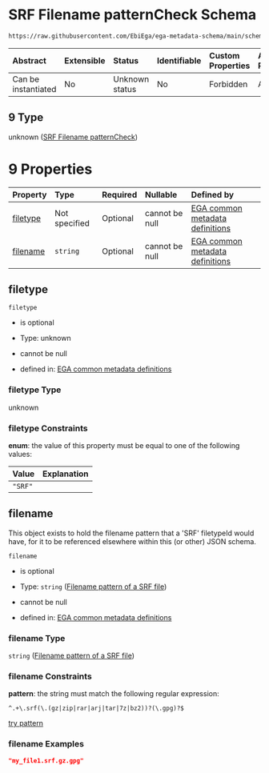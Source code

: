 # SRF Filename patternCheck Schema

```txt
https://raw.githubusercontent.com/EbiEga/ega-metadata-schema/main/schemas/EGA.common-definitions.json#/$defs/filenameFiletypePatternCheck/anyOf/9
```



| Abstract            | Extensible | Status         | Identifiable | Custom Properties | Additional Properties | Access Restrictions | Defined In                                                                                           |
| :------------------ | :--------- | :------------- | :----------- | :---------------- | :-------------------- | :------------------ | :--------------------------------------------------------------------------------------------------- |
| Can be instantiated | No         | Unknown status | No           | Forbidden         | Allowed               | none                | [EGA.common-definitions.json\*](../../../schemas/EGA.common-definitions.json "open original schema") |

## 9 Type

unknown ([SRF Filename patternCheck](ega-4-defs-check-filetype-checks-based-on-its-filename-anyof-srf-filename-patterncheck.md))

# 9 Properties

| Property              | Type          | Required | Nullable       | Defined by                                                                                                                                                                                                                                                                                                                                     |
| :-------------------- | :------------ | :------- | :------------- | :--------------------------------------------------------------------------------------------------------------------------------------------------------------------------------------------------------------------------------------------------------------------------------------------------------------------------------------------- |
| [filetype](#filetype) | Not specified | Optional | cannot be null | [EGA common metadata definitions](ega-4-defs-check-filetype-checks-based-on-its-filename-anyof-srf-filename-patterncheck-properties-filetype.md "https://raw.githubusercontent.com/EbiEga/ega-metadata-schema/main/schemas/EGA.common-definitions.json#/$defs/filenameFiletypePatternCheck/anyOf/9/properties/filetype")                       |
| [filename](#filename) | `string`      | Optional | cannot be null | [EGA common metadata definitions](ega-4-defs-check-filetype-checks-based-on-its-filename-anyof-srf-filename-patterncheck-properties-filename-pattern-of-a-srf-file.md "https://raw.githubusercontent.com/EbiEga/ega-metadata-schema/main/schemas/EGA.common-definitions.json#/$defs/filenameFiletypePatternCheck/anyOf/9/properties/filename") |

## filetype



`filetype`

*   is optional

*   Type: unknown

*   cannot be null

*   defined in: [EGA common metadata definitions](ega-4-defs-check-filetype-checks-based-on-its-filename-anyof-srf-filename-patterncheck-properties-filetype.md "https://raw.githubusercontent.com/EbiEga/ega-metadata-schema/main/schemas/EGA.common-definitions.json#/$defs/filenameFiletypePatternCheck/anyOf/9/properties/filetype")

### filetype Type

unknown

### filetype Constraints

**enum**: the value of this property must be equal to one of the following values:

| Value   | Explanation |
| :------ | :---------- |
| `"SRF"` |             |

## filename

This object exists to hold the filename pattern that a 'SRF' filetypeId would have, for it to be referenced elsewhere within this (or other) JSON schema.

`filename`

*   is optional

*   Type: `string` ([Filename pattern of a SRF file](ega-4-defs-check-filetype-checks-based-on-its-filename-anyof-srf-filename-patterncheck-properties-filename-pattern-of-a-srf-file.md))

*   cannot be null

*   defined in: [EGA common metadata definitions](ega-4-defs-check-filetype-checks-based-on-its-filename-anyof-srf-filename-patterncheck-properties-filename-pattern-of-a-srf-file.md "https://raw.githubusercontent.com/EbiEga/ega-metadata-schema/main/schemas/EGA.common-definitions.json#/$defs/filenameFiletypePatternCheck/anyOf/9/properties/filename")

### filename Type

`string` ([Filename pattern of a SRF file](ega-4-defs-check-filetype-checks-based-on-its-filename-anyof-srf-filename-patterncheck-properties-filename-pattern-of-a-srf-file.md))

### filename Constraints

**pattern**: the string must match the following regular expression:&#x20;

```regexp
^.+\.srf(\.(gz|zip|rar|arj|tar|7z|bz2))?(\.gpg)?$
```

[try pattern](https://regexr.com/?expression=%5E.%2B%5C.srf\(%5C.\(gz%7Czip%7Crar%7Carj%7Ctar%7C7z%7Cbz2\)\)%3F\(%5C.gpg\)%3F%24 "try regular expression with regexr.com")

### filename Examples

```json
"my_file1.srf.gz.gpg"
```
